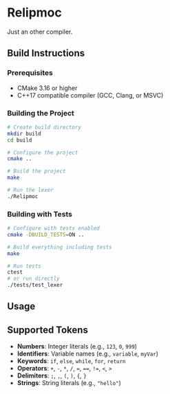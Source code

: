 # Relipmoc 

Just an other compiler. 

## Build Instructions

### Prerequisites
- CMake 3.16 or higher
- C++17 compatible compiler (GCC, Clang, or MSVC)

### Building the Project

```bash
# Create build directory
mkdir build
cd build

# Configure the project
cmake ..

# Build the project
make

# Run the lexer
./Relipmoc
```

### Building with Tests

```bash
# Configure with tests enabled
cmake -DBUILD_TESTS=ON ..

# Build everything including tests
make

# Run tests
ctest
# or run directly
./tests/test_lexer
```

## Usage

## Supported Tokens

- **Numbers**: Integer literals (e.g., `123`, `0`, `999`)
- **Identifiers**: Variable names (e.g., `variable`, `myVar`)
- **Keywords**: `if`, `else`, `while`, `for`, `return`
- **Operators**: `+`, `-`, `*`, `/`, `=`, `==`, `!=`, `<`, `>`
- **Delimiters**: `;`, `,`, `(`, `)`, `{`, `}`
- **Strings**: String literals (e.g., `"hello"`)